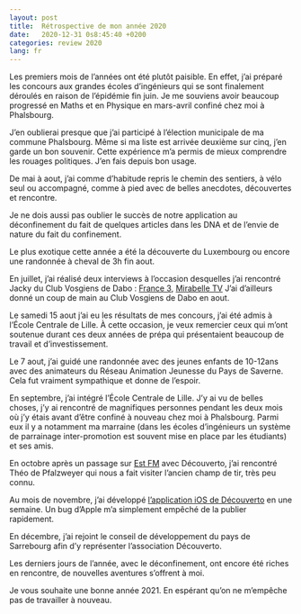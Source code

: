 ```yaml
---
layout: post
title:  Rétrospective de mon année 2020
date:   2020-12-31 0s8:45:40 +0200
categories: review 2020
lang: fr
---
```


Les premiers mois de l’années ont été plutôt paisible. En effet, j’ai préparé les concours aux grandes écoles d’ingénieurs qui se sont finalement déroulés en raison de l’épidémie fin juin. 
Je me souviens avoir beaucoup progressé en Maths et en Physique en mars-avril confiné chez moi à Phalsbourg.

J’en oublierai presque que j’ai participé à l’élection municipale de ma commune Phalsbourg. Même si ma liste est arrivée deuxième sur cinq, j’en garde un bon souvenir. Cette expérience m’a permis de mieux comprendre les rouages politiques. J’en fais depuis bon usage.

De mai à aout, j’ai comme d’habitude repris le chemin des sentiers, à vélo seul ou accompagné, comme à pied avec de belles anecdotes, découvertes et rencontre.

Je ne dois aussi pas oublier le succès de notre application au déconfinement du fait de quelques articles dans les DNA et de l’envie de nature du fait du confinement.

Le plus exotique cette année a été la découverte du Luxembourg ou encore une randonnée à cheval de 3h fin aout.

En juillet, j’ai réalisé deux interviews à l’occasion desquelles j’ai rencontré Jacky du Club Vosgiens de Dabo : [France 3](https://www.youtube.com/watch?v=aJLlbs4fux0), [Mirabelle TV](https://www.youtube.com/watch?v=aPa-TcsNXr0)
J’ai d’ailleurs donné un coup de main au Club Vosgiens de Dabo en aout. 

Le samedi 15 aout j’ai eu les résultats de mes concours, j’ai été admis à l’École Centrale de Lille. À cette occasion, je veux remercier ceux qui m’ont soutenue durant ces deux années de prépa qui présentaient beaucoup de travail et d’investissement.

Le 7 aout, j’ai guidé une randonnée avec des jeunes enfants de 10-12ans avec des animateurs du Réseau Animation Jeunesse du Pays de Saverne. Cela fut vraiment sympathique et donne de l’espoir.

En septembre, j’ai intégré l’École Centrale de Lille. J’y ai vu de belles choses, j’y ai rencontré de magnifiques personnes pendant les deux mois où j’y étais avant d’être confiné à nouveau chez moi à Phalsbourg. Parmi eux il y a notamment ma marraine (dans les écoles d’ingénieurs un système de parrainage inter-promotion est souvent mise en place par les étudiants) et ses amis.

En octobre après un passage sur [Est FM](https://www.estfm.fr/podcasts/l-association-decouverto-sur-est-fm-1189) avec Découverto, j’ai rencontré Théo de Pfalzweyer qui nous a fait visiter l’ancien champ de tir, très peu connu. 

Au mois de novembre, j’ai développé [l’application iOS de Découverto](https://apps.apple.com/app/id1538334399) en une semaine. Un bug d’Apple m’a simplement empêché de la publier rapidement. 

En décembre, j’ai rejoint le conseil de développement du pays de Sarrebourg afin d’y représenter l’association Découverto. 

Les derniers jours de l’année, avec le déconfinement, ont encore été riches en rencontre, de nouvelles aventures s’offrent à moi.

Je vous souhaite une bonne année 2021. En espérant qu’on ne m’empêche pas de travailler à nouveau.
